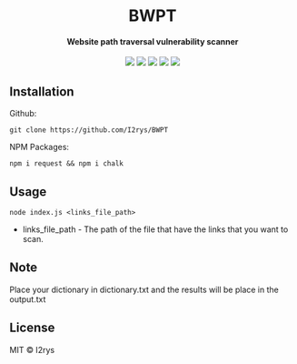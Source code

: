 

<h1 align="center">BWPT</h1>
<h4 align="center">Website path traversal vulnerability scanner</h4>
<p align="center">
	<a href="https://github.com/I2rys/BWPT/blob/main/LICENSE"><img src="https://img.shields.io/github/license/I2rys/BWPT?style=flat-square"></img></a>
	<a href="https://github.com/I2rys/BWPT"><img src="https://bettercodehub.com/edge/badge/I2rys/BWPT?branch=main"></a>
	<a href="https://github.com/I2rys/BWPT/issues"><img src="https://img.shields.io/github/issues/I2rys/BWPT.svg"></img></a>
	<a href="https://github.com/I2rys/BWPT"><img src="https://img.shields.io/badge/version-1.0.0-orange"></img></a>
	<a href="https://nodejs.org/"><img src="https://img.shields.io/badge/-Nodejs-green?style=flat-square&logo=Node.js"></img></a>
</p>


## Installation
Github:

    git clone https://github.com/I2rys/BWPT

NPM Packages:

    npm i request && npm i chalk
    
## Usage

    node index.js <links_file_path>

 - links_file_path - The path of the file that have the links that you want to scan.

## Note
Place your dictionary in dictionary.txt and the results will be place in the output.txt

## License
MIT © I2rys
